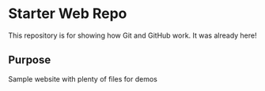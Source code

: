 # Starter Web Repo

This repository is for showing how Git and GitHub work. It was already here!

## Purpose

Sample website with plenty of files for demos